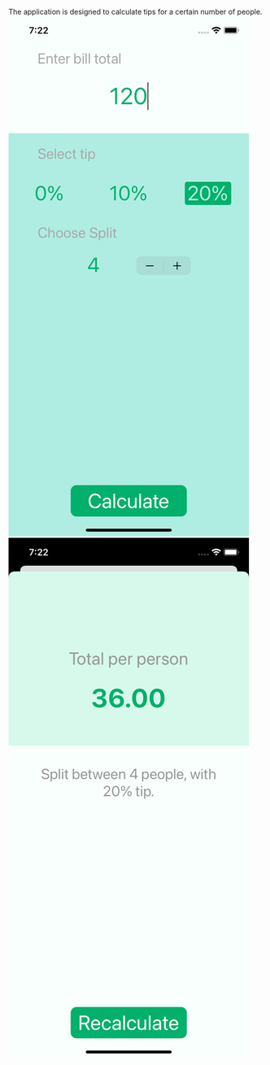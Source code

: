 The application is designed to calculate tips for a certain number of people.
![alt text](screenshots/Tipsy_1.png "Tipsy")
![alt text](screenshots/Tipsy_2.png "Tipsy")
